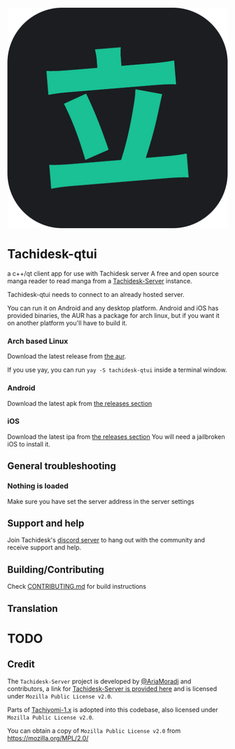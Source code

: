 ![image](resources/1024.png)

# Tachidesk-qtui
a c++/qt client app for use with Tachidesk server
A free and open source manga reader to read manga from a [Tachidesk-Server][tachidesk-server] instance.

Tachidesk-qtui needs to connect to an already hosted server.

You can run it on Android and any desktop platform. Android and iOS has provided binaries, the AUR has a package for arch linux, but if you want it on another platform you'll have to build it.


### Arch based Linux
Download the latest release from [the aur](https://aur.archlinux.org/packages/tachidesk-qtui/).

If you use yay, you can run `yay -S tachidesk-qtui` inside a terminal window.

### Android
Download the latest apk from [the releases section][release]

### iOS
Download the latest ipa from [the releases section][release]
You will need a jailbroken iOS to install it.

## General troubleshooting
### Nothing is loaded
Make sure you have set the server address in the server settings

## Support and help
Join Tachidesk's [discord server](https://discord.gg/DDZdqZWaHA) to hang out with the community and receive support and help.

## Building/Contributing
Check [CONTRIBUTING.md](./CONTRIBUTING.md) for build instructions

## Translation
# TODO

## Credit
The `Tachidesk-Server` project is developed by [@AriaMoradi](https://github.com/AriaMoradi) and contributors, a link for [Tachidesk-Server is provided here][tachidesk-server] and is licensed under `Mozilla Public License v2.0`.

Parts of [Tachiyomi-1.x](https://github.com/tachiyomiorg/tachiyomi-1.x) is adopted into this codebase, also licensed under `Mozilla Public License v2.0`.

You can obtain a copy of `Mozilla Public License v2.0` from https://mozilla.org/MPL/2.0/

[release]: https://github.com/Suwayomi/Tachidesk-QtUI/releases
[tachidesk-server]: https://github.com/Suwayomi/Tachidesk-Server
[tachidesk-server-preview]: https://github.com/Suwayomi/Tachidesk-Server-preview/releases
